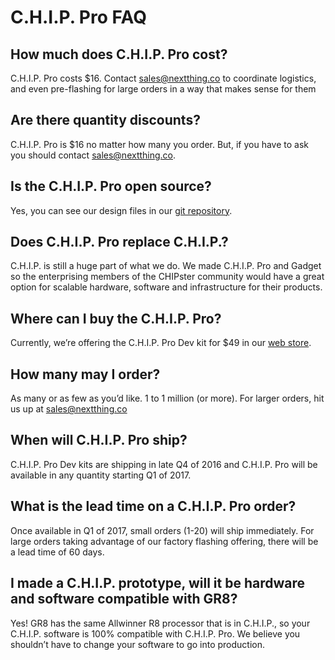 # C.H.I.P. Pro FAQ

## How much does C.H.I.P. Pro cost?
C.H.I.P. Pro costs $16. Contact [sales@nextthing.co](mailto:sales@nextthing.co) to coordinate logistics, and even pre-flashing for large orders in a way that makes sense for them

## Are there quantity discounts?
C.H.I.P. Pro is $16 no matter how many you order. But, if you have to ask you should contact [sales@nextthing.co](mailto:sales@nextthing.co). 

## Is the C.H.I.P. Pro open source?
Yes, you can see our design files in our [git repository](https://github.com/NextThingCo/CHIP_Pro-Hardware).

## Does C.H.I.P. Pro replace C.H.I.P.?
C.H.I.P. is still a huge part of what we do. We made C.H.I.P. Pro and Gadget so the enterprising members of the CHIPster community would have a great option for scalable hardware, software and infrastructure for their products.

## Where can I buy the C.H.I.P. Pro?
Currently, we’re offering the C.H.I.P. Pro Dev kit for $49 in our [web store](https://nextthing.co/pages/store).

##  How many may I order?
As many or as few as you’d like. 1 to 1 million (or more). For larger orders, hit us up at [sales@nextthing.co](mailto:sales@nextthing.co)

## When will C.H.I.P. Pro ship?
C.H.I.P. Pro Dev kits are shipping in late Q4 of 2016 and C.H.I.P. Pro will be available in any quantity starting Q1 of 2017.

##  What is the lead time on a C.H.I.P. Pro order?
Once available in Q1 of 2017, small orders (1-20) will ship immediately. For large orders taking advantage of our factory flashing offering, there will be a lead time of 60 days.

##  I made a C.H.I.P. prototype, will it be hardware and software compatible with GR8?
Yes! GR8 has the same Allwinner R8 processor that is in C.H.I.P., so your C.H.I.P. software is 100% compatible with C.H.I.P. Pro. We believe you shouldn’t have to change your software to go into production.
